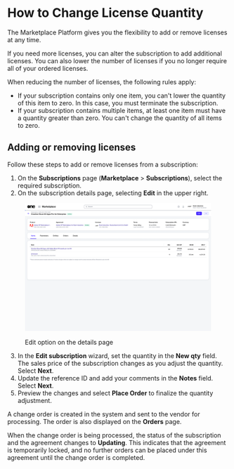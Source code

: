 # How to Change License Quantity

The Marketplace Platform gives you the flexibility to add or remove licenses at any time.&#x20;

If you need more licenses, you can alter the subscription to add additional licenses. You can also lower the number of licenses if you no longer require all of your ordered licenses.

When reducing the number of licenses, the following rules apply:&#x20;

* If your subscription contains only one item, you can't lower the quantity of this item to zero. In this case, you must terminate the subscription.&#x20;
* If your subscription contains multiple items, at least one item must have a quantity greater than zero. You can't change the quantity of all items to zero.

## Adding or removing licenses

Follow these steps to add or remove licenses from a subscription:

1. On the **Subscriptions** page (**Marketplace** > **Subscriptions**), select the required subscription.&#x20;
2. On the subscription details page, selecting **Edit** in the upper right.&#x20;

<figure><img src="../../../.gitbook/assets/image (962).png" alt=""><figcaption><p>Edit option on the details page</p></figcaption></figure>

3. In the **Edit subscription** wizard, set the quantity in the **New qty** field. The sales price of the subscription changes as you adjust the quantity. Select **Next**.
4. Update the reference ID and add your comments in the **Notes** field. Select **Next**.
5. Preview the changes and select **Place Order** to finalize the quantity adjustment.

A change order is created in the system and sent to the vendor for processing. The order is also displayed on the **Orders** page.&#x20;

When the change order is being processed, the status of the subscription and the agreement changes to **Updating**. This indicates that the agreement is temporarily locked, and no further orders can be placed under this agreement until the change order is completed.
